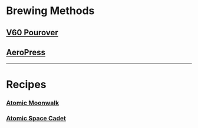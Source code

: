 # Brewing Methods

## [V60 Pourover](methods/v60)

## [AeroPress](methods/aeropress)

---

# Recipes

### [Atomic Moonwalk](beans/moonwalk)

### [Atomic Space Cadet](beans/space-cadet)